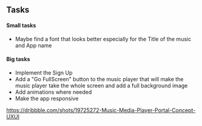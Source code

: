 ## Tasks


#### Small tasks
- Maybe find a font that looks better especially for the Title of the music and App name


#### Big tasks
- Implement the Sign Up 
- Add a "Go FullScreen" button to the music player that will make the music player take the whole screen and add a full background image
- Add animations where needed
- Make the app responsive


https://dribbble.com/shots/19725272-Music-Media-Player-Portal-Concept-UXUI